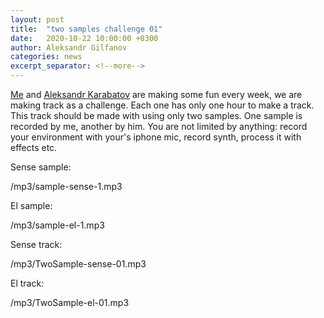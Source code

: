 ```yaml
---
layout: post
title:  "two samples challenge 01"
date:   2020-10-22 10:00:00 +0300
author: Aleksandr Gilfanov
categories: news
excerpt_separator: <!--more-->
---
```

[Me](https://github.com/aleksandrgilfanov) and
[Aleksandr Karabatov](https://github.com/elektron314) are making some fun
every week, we are making track as a challenge. Each one has only one hour to
make a track. This track should be made with using only two samples. One sample
is recorded by me, another by him. You are not limited by anything: record
your environment with your's iphone mic, record synth, process it with effects etc.
<!--more-->

Sense sample:

/mp3/sample-sense-1.mp3

El sample:

/mp3/sample-el-1.mp3

Sense track:

/mp3/TwoSample-sense-01.mp3

El track:

/mp3/TwoSample-el-01.mp3
